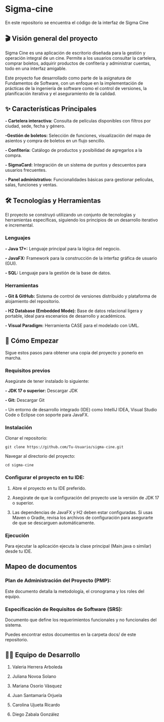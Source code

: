 # Sigma-cine
En este repositorio se encuentra el código de la interfaz de Sigma Cine
## 🎬 Visión general del proyecto
Sigma Cine es una aplicación de escritorio diseñada para la gestión y operación integral de un cine. Permite a los usuarios consultar la cartelera, comprar boletos, adquirir productos de confitería y administrar cuentas, todo en una interfaz amigable.

Este proyecto fue desarrollado como parte de la asignatura de Fundamentos de Software, con un enfoque en la implementación de prácticas de la ingeniería de software como el control de versiones, la planificación iterativa y el aseguramiento de la calidad.

## ✨ Características Principales
**- Cartelera interactiva:** Consulta de películas disponibles con filtros por ciudad, sede, fecha y género.

**-Gestión de boletos:** Selección de funciones, visualización del mapa de asientos y compra de boletos en un flujo sencillo.

**- Confitería:** Catálogo de productos y posibilidad de agregarlos a la compra.

**- SigmaCard:** Integración de un sistema de puntos y descuentos para usuarios frecuentes.

**- Panel administrativo:** Funcionalidades básicas para gestionar películas, salas, funciones y ventas.

## 🛠️ Tecnologías y Herramientas
El proyecto se construyó utilizando un conjunto de tecnologías y herramientas específicas, siguiendo los principios de un desarrollo iterativo e incremental.

### Lenguajes
**- Java 17+:** Lenguaje principal para la lógica del negocio.

**- JavaFX:** Framework para la construcción de la interfaz gráfica de usuario (GUI).

**- SQL:** Lenguaje para la gestión de la base de datos.

### Herramientas
**- Git & GitHub:** Sistema de control de versiones distribuido y plataforma de alojamiento del repositorio.

**- H2 Database (Embedded Mode):** Base de datos relacional ligera y portable, ideal para escenarios de desarrollo y académicos.

**- Visual Paradigm:** Herramienta CASE para el modelado con UML.

## 🚀 Cómo Empezar
Sigue estos pasos para obtener una copia del proyecto y ponerlo en marcha.

### Requisitos previos
Asegúrate de tener instalado lo siguiente:

**- JDK 17 o superior:** Descargar JDK

**- Git:** Descargar Git

**-** Un entorno de desarrollo integrado (IDE) como IntelliJ IDEA, Visual Studio Code o Eclipse con soporte para JavaFX.

### Instalación
Clonar el repositorio:
```
git clone https://github.com/Tu-Usuario/sigma-cine.git
```
Navegar al directorio del proyecto:

```
cd sigma-cine
```

### Configurar el proyecto en tu IDE:

1. Abre el proyecto en tu IDE preferido.

1. Asegúrate de que la configuración del proyecto use la versión de JDK 17 o superior.

1. Las dependencias de JavaFX y H2 deben estar configuradas. Si usas Maven o Gradle, revisa los archivos de configuración para asegurarte de que se descarguen automáticamente.

### Ejecución
Para ejecutar la aplicación ejecuta la clase principal (Main.java o similar) desde tu IDE.

## Mapeo de documentos
### Plan de Administración del Proyecto (PMP): 
Este documento detalla la metodología, el cronograma y los roles del equipo.

### Especificación de Requisitos de Software (SRS): 
Documento que define los requerimientos funcionales y no funcionales del sistema.

Puedes encontrar estos documentos en la carpeta docs/ de este repositorio.

## 👨‍💻 Equipo de Desarrollo
1. Valeria Herrera Arboleda

1. Juliana Novoa Solano

1. Mariana Osorio Vásquez

1. Juan Santamaría Orjuela

1. Carolina Ujueta Ricardo

1. Diego Zabala González
